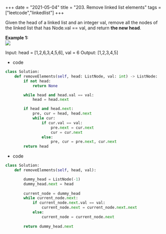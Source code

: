 +++
date = "2021-05-04"
title = "203. Remove linked list elements"
tags = ["leetcode","linkedlist"]
+++

Given the head of a linked list and an integer val, remove all the nodes of the linked list that has Node.val == val, and return __the new head__.
 
**Example 1:**  
![](https://assets.leetcode.com/uploads/2021/03/06/removelinked-list.jpg)

Input: head = [1,2,6,3,4,5,6], val = 6 Output: [1,2,3,4,5]

- code
```py
class Solution:
    def removeElements(self, head: ListNode, val: int) -> ListNode:
        if not head:
            return None

        while head and head.val == val:
            head = head.next

        if head and head.next:
            pre, cur = head, head.next
            while cur:
                if cur.val == val:
                    pre.next = cur.next
                    cur = cur.next
                else:
                    pre, cur = pre.next, cur.next
        return head
```
- code
```py
class Solution:
    def removeElements(self, head, val):

        dummy_head = ListNode(-1)
        dummy_head.next = head
        
        current_node = dummy_head
        while current_node.next:
            if current_node.next.val == val:
                current_node.next = current_node.next.next
            else:
                current_node = current_node.next
                
        return dummy_head.next

```
